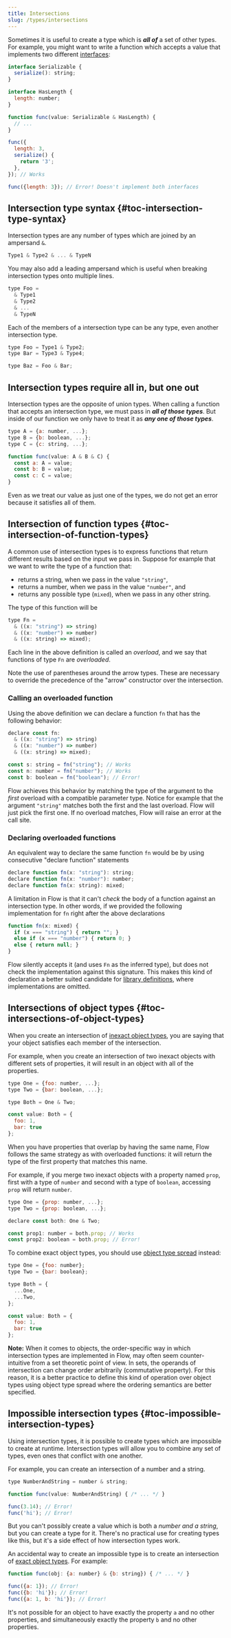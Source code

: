 ```yaml
---
title: Intersections
slug: /types/intersections
---
```


Sometimes it is useful to create a type which is ***all of*** a set of other
types. For example, you might want to write a function which accepts a value that
implements two different [interfaces](../interfaces):

```js flow-check
interface Serializable {
  serialize(): string;
}

interface HasLength {
  length: number;
}

function func(value: Serializable & HasLength) {
  // ...
}

func({
  length: 3,
  serialize() {
    return '3';
  },
}); // Works

func({length: 3}); // Error! Doesn't implement both interfaces
```


## Intersection type syntax {#toc-intersection-type-syntax}

Intersection types are any number of types which are joined by an ampersand `&`.

```js
Type1 & Type2 & ... & TypeN
```

You may also add a leading ampersand which is useful when breaking intersection
types onto multiple lines.

```js
type Foo =
  & Type1
  & Type2
  & ...
  & TypeN
```

Each of the members of a intersection type can be any type, even another
intersection type.

```js
type Foo = Type1 & Type2;
type Bar = Type3 & Type4;

type Baz = Foo & Bar;
```

## Intersection types require all in, but one out

Intersection types are the opposite of union types. When calling a function
that accepts an intersection type, we must pass in ***all of those types***. But
inside of our function we only have to treat it as ***any one of those
types***.

```js flow-check
type A = {a: number, ...};
type B = {b: boolean, ...};
type C = {c: string, ...};

function func(value: A & B & C) {
  const a: A = value;
  const b: B = value;
  const c: C = value;
}
```

Even as we treat our value as just one of the types, we do not get an error
because it satisfies all of them.

## Intersection of function types {#toc-intersection-of-function-types}

A common use of intersection types is to express functions that return
different results based on the input we pass in. Suppose for example
that we want to write the type of a function that:
* returns a string, when we pass in the value `"string"`,
* returns a number, when we pass in the value `"number"`, and
* returns any possible type (`mixed`), when we pass in any other string.

The type of this function will be
```js flow-check
type Fn =
  & ((x: "string") => string)
  & ((x: "number") => number)
  & ((x: string) => mixed);
```
Each line in the above definition is called an *overload*, and we say that functions
of type `Fn` are *overloaded*.

Note the use of parentheses around the arrow types. These are necessary to override
the precedence of the "arrow" constructor over the intersection.

### Calling an overloaded function

Using the above definition we can declare a function `fn` that has the following behavior:
```js flow-check
declare const fn:
  & ((x: "string") => string)
  & ((x: "number") => number)
  & ((x: string) => mixed);

const s: string = fn("string"); // Works
const n: number = fn("number"); // Works
const b: boolean = fn("boolean"); // Error!
```
Flow achieves this behavior by matching the type of the argument to the *first*
overload with a compatible parameter type. Notice for example that the argument
`"string"` matches both the first and the last overload. Flow will
just pick the first one. If no overload matches, Flow will raise an error at the
call site.

### Declaring overloaded functions

An equivalent way to declare the same function `fn` would be by using consecutive
"declare function" statements
```js flow-check
declare function fn(x: "string"): string;
declare function fn(x: "number"): number;
declare function fn(x: string): mixed;
```

A limitation in Flow is that it can't *check* the body of a function against
an intersection type. In other words, if we provided the following implementation
for `fn` right after the above declarations
```js flow-check
function fn(x: mixed) {
  if (x === "string") { return ""; }
  else if (x === "number") { return 0; }
  else { return null; }
}
```
Flow silently accepts it (and uses `Fn` as the inferred type), but does not check
the implementation against this signature. This makes this kind of declaration
a better suited candidate for [library definitions](../../libdefs/), where implementations are omitted.


## Intersections of object types {#toc-intersections-of-object-types}

When you create an intersection of [inexact object types](../objects/#exact-and-inexact-object-types),
you are saying that your object satisfies each member of the intersection.

For example, when you create an intersection of two inexact objects with different sets
of properties, it will result in an object with all of the properties.

```js flow-check
type One = {foo: number, ...};
type Two = {bar: boolean, ...};

type Both = One & Two;

const value: Both = {
  foo: 1,
  bar: true
};
```

When you have properties that overlap by having the same name, Flow follows the same
strategy as with overloaded functions: it will return the type of the first property
that matches this name.

For example, if you merge two inexact objects with a property named `prop`, first with a
type of `number` and second with a type of `boolean`, accessing `prop` will return
`number`.

```js flow-check
type One = {prop: number, ...};
type Two = {prop: boolean, ...};

declare const both: One & Two;

const prop1: number = both.prop; // Works
const prop2: boolean = both.prop; // Error!
```

To combine exact object types, you should use [object type spread](../objects/#object-type-spread) instead:

```js flow-check
type One = {foo: number};
type Two = {bar: boolean};

type Both = {
  ...One,
  ...Two,
};

const value: Both = {
  foo: 1,
  bar: true
};
```

**Note:** When it comes to objects, the order-specific way in which intersection
types are implemented in Flow, may often seem counter-intuitive from a set theoretic
point of view. In sets, the operands of intersection can change order arbitrarily
(commutative property). For this reason, it is a better practice to define this
kind of operation over object types using object type spread where the ordering
semantics are better specified.


## Impossible intersection types {#toc-impossible-intersection-types}

Using intersection types, it is possible to create types which are impossible
to create at runtime. Intersection types will allow you to combine any set of
types, even ones that conflict with one another.

For example, you can create an intersection of a number and a string.

```js flow-check
type NumberAndString = number & string;

function func(value: NumberAndString) { /* ... */ }

func(3.14); // Error!
func('hi'); // Error!
```

But you can't possibly create a value which is both a *number and a string*,
but you can create a type for it. There's no practical use for creating types
like this, but it's a side effect of how intersection types work.

An accidental way to create an impossible type is to create an intersection of
[exact object types](../objects/#exact-and-inexact-object-types). For example:

```js flow-check
function func(obj: {a: number} & {b: string}) { /* ... */ }

func({a: 1}); // Error!
func({b: 'hi'}); // Error!
func({a: 1, b: 'hi'}); // Error!
```

It's not possible for an object to have exactly the property `a` and no other
properties, and simultaneously exactly the property `b` and no other properties.
